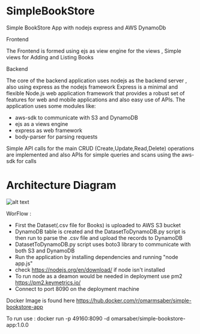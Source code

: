 # SimpleBookStore

Simple BookStore App with nodejs express and AWS DynamoDb 

Frontend

The Frontend is formed using ejs as view engine for the views , Simple views for Adding and Listing Books

Backend

The core of the backend application uses nodejs as the backend server , also using express as the nodejs framework Express is a minimal and flexible Node.js web application framework that provides a robust set of features for web and mobile applications and also easy use of APIs.
The application uses some modules like:
 - aws-sdk to communicate with S3 and DynamoDB
 - ejs as a views engine 
 - express as web framework
 - body-parser for parsing requests

Simple API calls for the main CRUD (Create,Update,Read,Delete) operations are implemented and also APIs for simple queries and scans using the aws-sdk for calls

# Architecture Diagram
![alt text](https://user-images.githubusercontent.com/25318440/90884081-53077100-e3af-11ea-9d10-e1c59f06a6d5.png)

WorFlow :

- First the Dataset(.csv file for Books) is uploaded to AWS S3 bucket
- DynamoDB table is created and the DatasetToDynamoDB.py script is then run to parse the .csv file and upload the records to DynamoDB
- DatasetToDynamoDB.py script uses boto3 library to communicate with both S3 and DynamoDB
- Run the application by installing dependencies and running "node app.js"
- check https://nodejs.org/en/download/ if node isn't installed
- To run node as a deamon would be needed in deployment use pm2 https://pm2.keymetrics.io/ 
- Connect to port 8090 on the deployment machine 


Docker Image is found here https://hub.docker.com/r/omarmsaber/simple-bookstore-app 

To run use : docker run -p 49160:8090 -d omarsaber/simple-bookstore-app:1.0.0
